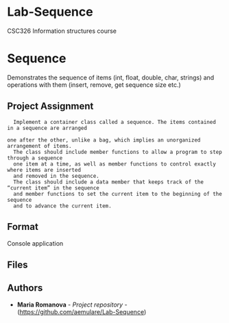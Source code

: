 # Lab-Sequence
CSC326 Information structures course
# Sequence

Demonstrates the sequence of items (int, float, double, char, strings) and operations with them (insert, remove, get sequence size etc.)

## Project Assignment

```
  Implement a container class called a sequence. The items contained in a sequence are arranged
  
one after the other, unlike a bag, which implies an unorganized arrangement of items. 
  The class should include member functions to allow a program to step through a sequence 
  one item at a time, as well as member functions to control exactly where items are inserted 
  and removed in the sequence. 
  The class should include a data member that keeps track of the “current item” in the sequence
  and member functions to set the current item to the beginning of the sequence 
  and to advance the current item.
```

## Format

Console application

## Files


## Authors

* **Maria Romanova** - *Project repository* - (https://github.com/aemulare/Lab-Sequence)
